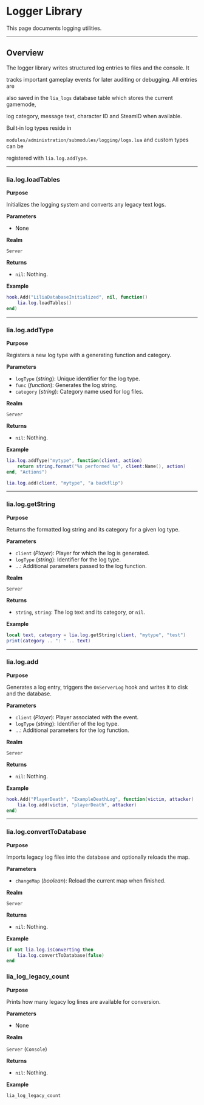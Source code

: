 # Logger Library

This page documents logging utilities.

---

## Overview

The logger library writes structured log entries to files and the console. It

tracks important gameplay events for later auditing or debugging. All entries are

also saved in the `lia_logs` database table which stores the current gamemode,

log category, message text, character ID and SteamID when available.

Built‑in log types reside in

`modules/administration/submodules/logging/logs.lua` and custom types can be

registered with `lia.log.addType`.

---

### lia.log.loadTables

**Purpose**

Initializes the logging system and converts any legacy text logs.

**Parameters**

* None

**Realm**

`Server`

**Returns**

* `nil`: Nothing.

**Example**

```lua
hook.Add("LiliaDatabaseInitialized", nil, function()
    lia.log.loadTables()
end)
```

---

### lia.log.addType

**Purpose**

Registers a new log type with a generating function and category.

**Parameters**

* `logType` (*string*): Unique identifier for the log type.
* `func` (*function*): Generates the log string.
* `category` (*string*): Category name used for log files.

**Realm**

`Server`

**Returns**

* `nil`: Nothing.

**Example**

```lua
lia.log.addType("mytype", function(client, action)
    return string.format("%s performed %s", client:Name(), action)
end, "Actions")

lia.log.add(client, "mytype", "a backflip")
```

---

### lia.log.getString

**Purpose**

Returns the formatted log string and its category for a given log type.

**Parameters**

* `client` (*Player*): Player for which the log is generated.
* `logType` (*string*): Identifier for the log type.
* ...: Additional parameters passed to the log function.

**Realm**

`Server`

**Returns**

* `string`, `string`: The log text and its category, or `nil`.

**Example**

```lua
local text, category = lia.log.getString(client, "mytype", "test")
print(category .. ": " .. text)
```

---

### lia.log.add

**Purpose**

Generates a log entry, triggers the `OnServerLog` hook and writes it to disk and the database.

**Parameters**

* `client` (*Player*): Player associated with the event.
* `logType` (*string*): Identifier of the log type.
* ...: Additional parameters for the log function.

**Realm**

`Server`

**Returns**

* `nil`: Nothing.

**Example**

```lua
hook.Add("PlayerDeath", "ExampleDeathLog", function(victim, attacker)
    lia.log.add(victim, "playerDeath", attacker)
end)
```

---

### lia.log.convertToDatabase

**Purpose**

Imports legacy log files into the database and optionally reloads the map.

**Parameters**

* `changeMap` (*boolean*): Reload the current map when finished.

**Realm**

`Server`

**Returns**

* `nil`: Nothing.

**Example**

```lua
if not lia.log.isConverting then
    lia.log.convertToDatabase(false)
end
```

### lia_log_legacy_count


**Purpose**

Prints how many legacy log lines are available for conversion.

**Parameters**

* None

**Realm**

`Server` (`Console`)

**Returns**

* `nil`: Nothing.

**Example**

```bash
lia_log_legacy_count
```


